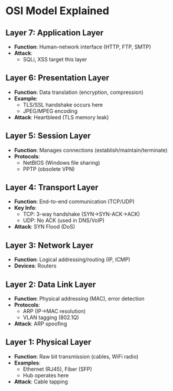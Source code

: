# OSI Model Explained
## Layer 7: Application Layer
- **Function**: Human-network interface (HTTP, FTP, SMTP)
- **Attack**: 
  - SQLi, XSS target this layer

## Layer 6: Presentation Layer
- **Function**: Data translation (encryption, compression)
- **Example**: 
  - TLS/SSL handshake occurs here
  - JPEG/MPEG encoding
- **Attack**: Heartbleed (TLS memory leak)

## Layer 5: Session Layer
- **Function**: Manages connections (establish/maintain/terminate)
- **Protocols**: 
  - NetBIOS (Windows file sharing)
  - PPTP (obsolete VPN)

## Layer 4: Transport Layer
- **Function**: End-to-end communication (TCP/UDP)
- **Key Info**:
  - TCP: 3-way handshake (SYN→SYN-ACK→ACK)
  - UDP: No ACK (used in DNS/VoIP)
- **Attack**: SYN Flood (DoS)

## Layer 3: Network Layer
- **Function**: Logical addressing/routing (IP, ICMP)
- **Devices**: Routers

## Layer 2: Data Link Layer
- **Function**: Physical addressing (MAC), error detection
- **Protocols**: 
  - ARP (IP→MAC resolution)
  - VLAN tagging (802.1Q)
- **Attack**: ARP spoofing

## Layer 1: Physical Layer
- **Function**: Raw bit transmission (cables, WiFi radio)
- **Examples**: 
  - Ethernet (RJ45), Fiber (SFP)
  - Hub operates here
- **Attack**: Cable tapping